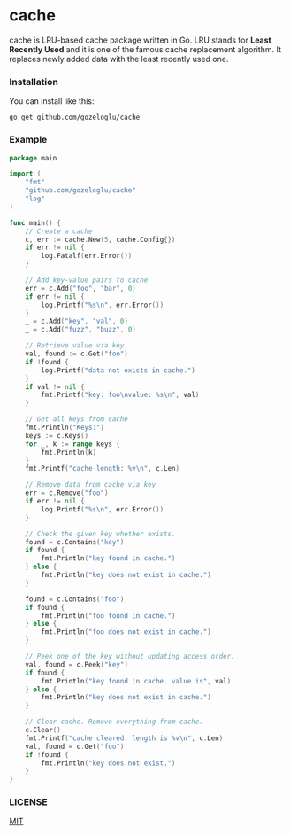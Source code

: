 # cache

cache is LRU-based cache package written in Go. LRU stands for **Least Recently Used** and it is one of the famous cache
replacement algorithm. It replaces newly added data with the least recently used one.

### Installation

You can install like this:

```
go get github.com/gozeloglu/cache
```

### Example

```go
package main

import (
	"fmt"
	"github.com/gozeloglu/cache"
	"log"
)

func main() {
	// Create a cache
	c, err := cache.New(5, cache.Config{})
	if err != nil {
		log.Fatalf(err.Error())
	}

	// Add key-value pairs to cache
	err = c.Add("foo", "bar", 0)
	if err != nil {
		log.Printf("%s\n", err.Error())
	}
	_ = c.Add("key", "val", 0)
	_ = c.Add("fuzz", "buzz", 0)

	// Retrieve value via key
	val, found := c.Get("foo")
	if !found {
		log.Printf("data not exists in cache.")
	}
	if val != nil {
		fmt.Printf("key: foo\nvalue: %s\n", val)
	}

	// Get all keys from cache
	fmt.Println("Keys:")
	keys := c.Keys()
	for _, k := range keys {
		fmt.Println(k)
	}
	fmt.Printf("cache length: %v\n", c.Len)

	// Remove data from cache via key
	err = c.Remove("foo")
	if err != nil {
		log.Printf("%s\n", err.Error())
	}

	// Check the given key whether exists.
	found = c.Contains("key")
	if found {
		fmt.Println("key found in cache.")
	} else {
		fmt.Println("key does not exist in cache.")
	}

	found = c.Contains("foo")
	if found {
		fmt.Println("foo found in cache.")
	} else {
		fmt.Println("foo does not exist in cache.")
	}

	// Peek one of the key without updating access order.
	val, found = c.Peek("key")
	if found {
		fmt.Println("key found in cache. value is", val)
	} else {
		fmt.Println("key does not exist in cache.")
	}

	// Clear cache. Remove everything from cache.
	c.Clear()
	fmt.Printf("cache cleared. length is %v\n", c.Len)
	val, found = c.Get("foo")
	if !found {
		fmt.Println("key does not exist.")
	}
}

```

### LICENSE

[MIT](https://github.com/gozeloglu/cache/blob/main/LICENSE)
